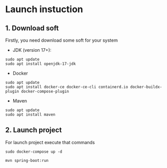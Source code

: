 # Launch instuction
## 1. Download soft
Firstly, you need download some soft for your system
* JDK (version 17+):
```
sudo apt update
sudo apt install openjdk-17-jdk
```
* Docker
```
sudo apt update
sudo apt install docker-ce docker-ce-cli containerd.io docker-buildx-plugin docker-compose-plugin
```
* Maven
```
sudo apt update
sudo apt install maven
```
## 2. Launch project
For launch project execute that commands
```
sudo docker-compose up -d
```
```
mvn spring-boot:run
```
